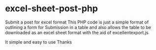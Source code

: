 # excel-sheet-post-php
Submit a post for excel format 
This PHP code is just a simple format of outlining a form for 
Submission in a table and also allows the table to be downloaded
as an excel sheet format with the aid of excellentexport.js

It simple and easy to use
Thanks 

